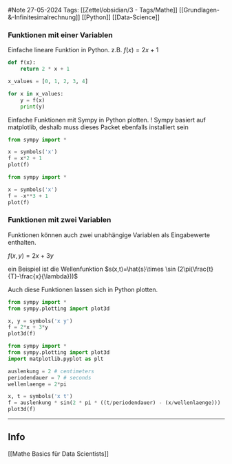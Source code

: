 #Note
27-05-2024
Tags: [[Zettel/obsidian/3 - Tags/Mathe]] [[Grundlagen-&-Infinitesimalrechnung]] [[Python]] [[Data-Science]]

### Funktionen mit einer Variablen
Einfache lineare Funktion in Python.
z.B. $f(x)=2x\ +\ 1$


```python
def f(x):
    return 2 * x + 1

x_values = [0, 1, 2, 3, 4]

for x in x_values:
    y = f(x)
    print(y)
```

Einfache Funktionen mit  Sympy in Python plotten. 
! Sympy basiert auf matplotlib, deshalb muss dieses Packet ebenfalls installiert sein


```python
from sympy import *

x = symbols('x')
f = x*2 + 1
plot(f)
```


```python
from sympy import *

x = symbols('x')
f = -x**3 + 1
plot(f)
```

### Funktionen mit zwei Variablen

Funktionen können auch zwei unabhängige Variablen als Eingabewerte enthalten. 

$f(x, y)= 2x\ +\ 3y$

ein Beispiel ist die Wellenfunktion    $s(x,t)=\hat{s}\times \sin (2\pi(\frac{t}{T}-\frac{x}{\lambda}))$  

Auch diese Funktionen lassen sich in Python plotten.


```python
from sympy import *
from sympy.plotting import plot3d

x, y = symbols('x y')
f = 2*x + 3*y
plot3d(f)
```


```python
from sympy import *
from sympy.plotting import plot3d
import matplotlib.pyplot as plt

auslenkung = 2 # centimeters
periodendauer = 7 # seconds
wellenlaenge = 2*pi

x, t = symbols('x t')
f = auslenkung * sin(2 * pi * ((t/periodendauer) - (x/wellenlaenge)))
plot3d(f)
```





---
## Info

[[Mathe Basics für Data Scientists]]